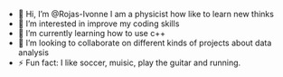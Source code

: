 - 👋 Hi, I’m @Rojas-Ivonne I am a physicist how like to learn new thinks 
- 👀 I’m interested in improve my coding skills 
- 🌱 I’m currently learning how to use c++
- 💞️ I’m looking to collaborate on different kinds of projects about data analysis 
- ⚡ Fun fact: I like soccer, muisic, play the guitar and running. 

<!---
Rojas-Ivonne/Rojas-Ivonne is a ✨ special ✨ repository because its `README.md` (this file) appears on your GitHub profile.
You can click the Preview link to take a look at your changes.
--->
